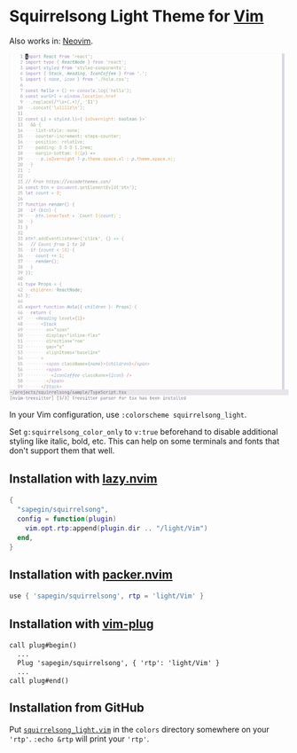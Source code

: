 # Squirrelsong Light Theme for [Vim](https://www.vim.org)

Also works in: [Neovim](https://neovim.io).

![Squirrelsong Light theme for Neovim/Vim](screenshot-light.png)

In your Vim configuration, use `:colorscheme squirrelsong_light`.

Set `g:squirrelsong_color_only` to `v:true` beforehand to disable additional styling like italic, bold, etc. This can help on some terminals and fonts that don't support them that well.

## Installation with [lazy.nvim](https://github.com/folke/lazy.nvim)

```lua
{
  "sapegin/squirrelsong",
  config = function(plugin)
    vim.opt.rtp:append(plugin.dir .. "/light/Vim")
  end,
}
```

## Installation with [packer.nvim](https://github.com/wbthomason/packer.nvim)

```lua
use { 'sapegin/squirrelsong', rtp = 'light/Vim' }
```

## Installation with [vim-plug](https://github.com/junegunn/vim-plug)

```vim
call plug#begin()
  ...
  Plug 'sapegin/squirrelsong', { 'rtp': 'light/Vim' }
  ...
call plug#end()
```

## Installation from GitHub

Put [`squirrelsong_light.vim`](squirrelsong_light.vim) in the `colors` directory somewhere on your `'rtp'`. `:echo &rtp` will print your `'rtp'`.
